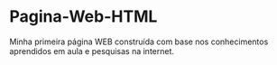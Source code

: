 # Pagina-Web-HTML
Minha primeira página WEB construída com base nos conhecimentos aprendidos em aula e pesquisas na internet.
